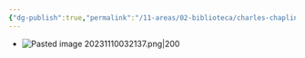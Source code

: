 ```yaml
---
{"dg-publish":true,"permalink":"/11-areas/02-biblioteca/charles-chaplin-el-genio-del-cine/","noteIcon":""}
---
```


- ![Pasted image 20231110032137.png|200](/img/user/10%20Entrada%20%F0%9F%9B%92/%F0%9F%92%BE%20Adjuntos/Pasted%20image%2020231110032137.png) 
